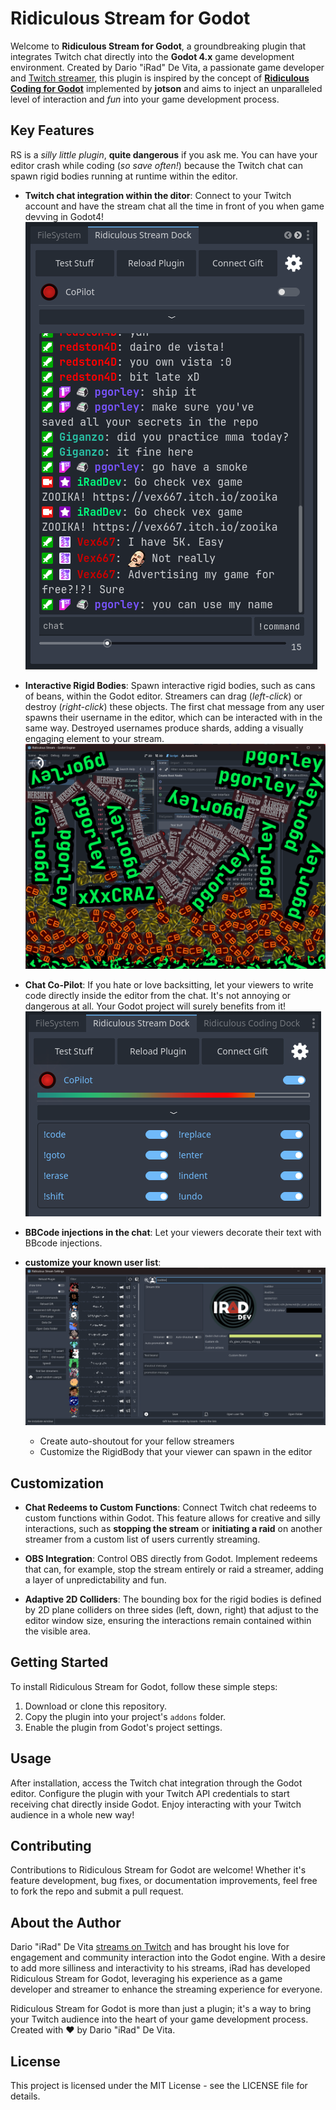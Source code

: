# Ridiculous Stream for Godot

Welcome to **Ridiculous Stream for Godot**, a groundbreaking plugin that integrates Twitch chat directly into the **Godot 4.x** game development environment. Created by Dario "iRad" De Vita, a passionate game developer and [Twitch streamer](twitch.tv/iraddev), this plugin is inspired by the concept of **[Ridiculous Coding for Godot](https://github.com/jotson/ridiculous_coding)** implemented by **jotson** and aims to inject an unparalleled level of interaction and *fun* into your game development process.


## Key Features

RS is a *silly little plugin*, **quite dangerous** if you ask me. You can have your editor crash while coding (*so save often!*) because the Twitch chat can spawn rigid bodies running at runtime within the editor.


- **Twitch chat integration within the ditor**: Connect to your Twitch account and have the stream chat all the time in front of you when game devving in Godot4!
![Dock screenshot](media/screenshot01.png)

- **Interactive Rigid Bodies**: Spawn interactive rigid bodies, such as cans of beans, within the Godot editor. Streamers can drag (*left-click*) or destroy (*right-click*) these objects. The first chat message from any user spawns their username in the editor, which can be interacted with in the same way. Destroyed usernames produce shards, adding a visually engaging element to your stream.
![Rigid bodies](media/screenshot03.png)

- **Chat Co-Pilot**: If you hate or love backsitting, let your viewers to write code directly inside the editor from the chat. It's not annoying or dangerous at all. Your Godot project will surely benefits from it!
![Co-Pilot](media/screenshot04.png)

- **BBCode injections in the chat**: Let your viewers decorate their text with BBcode injections.

- **customize your known user list**: ![Settings](media/screenshot02.png)
    - Create auto-shoutout for your fellow streamers
    - Customize the RigidBody that your viewer can spawn in the editor

## Customization

- **Chat Redeems to Custom Functions**: Connect Twitch chat redeems to custom functions within Godot. This feature allows for creative and silly interactions, such as **stopping the stream** or **initiating a raid** on another streamer from a custom list of users currently streaming.

- **OBS Integration**: Control OBS directly from Godot. Implement redeems that can, for example, stop the stream entirely or raid a streamer, adding a layer of unpredictability and fun.

- **Adaptive 2D Colliders**: The bounding box for the rigid bodies is defined by 2D plane colliders on three sides (left, down, right) that adjust to the editor window size, ensuring the interactions remain contained within the visible area.

## Getting Started

To install Ridiculous Stream for Godot, follow these simple steps:

1. Download or clone this repository.
2. Copy the plugin into your project's `addons` folder.
3. Enable the plugin from Godot's project settings.

## Usage

After installation, access the Twitch chat integration through the Godot editor. Configure the plugin with your Twitch API credentials to start receiving chat directly inside Godot. Enjoy interacting with your Twitch audience in a whole new way!

## Contributing

Contributions to Ridiculous Stream for Godot are welcome! Whether it's feature development, bug fixes, or documentation improvements, feel free to fork the repo and submit a pull request.

## About the Author

Dario "iRad" De Vita [streams on Twitch](https://www.twitch.tv/iraddev) and has brought his love for engagement and community interaction into the Godot engine. With a desire to add more silliness and interactivity to his streams, iRad has developed Ridiculous Stream for Godot, leveraging his experience as a game developer and streamer to enhance the streaming experience for everyone.

Ridiculous Stream for Godot is more than just a plugin; it's a way to bring your Twitch audience into the heart of your game development process. Created with ❤️ by Dario "iRad" De Vita.

## License

This project is licensed under the MIT License - see the LICENSE file for details.